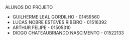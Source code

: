 ALUNOS DO PROJETO

* GUILHERME LEAL GORDILHO - 01459560
* LUCAS NOBRE ESTEVES RIBEIRO - 01516392
* ARTHUR FELIPE - 01505310
* DIOGO CHATEAUBRIANDO NASCIMENTO - 01522133
